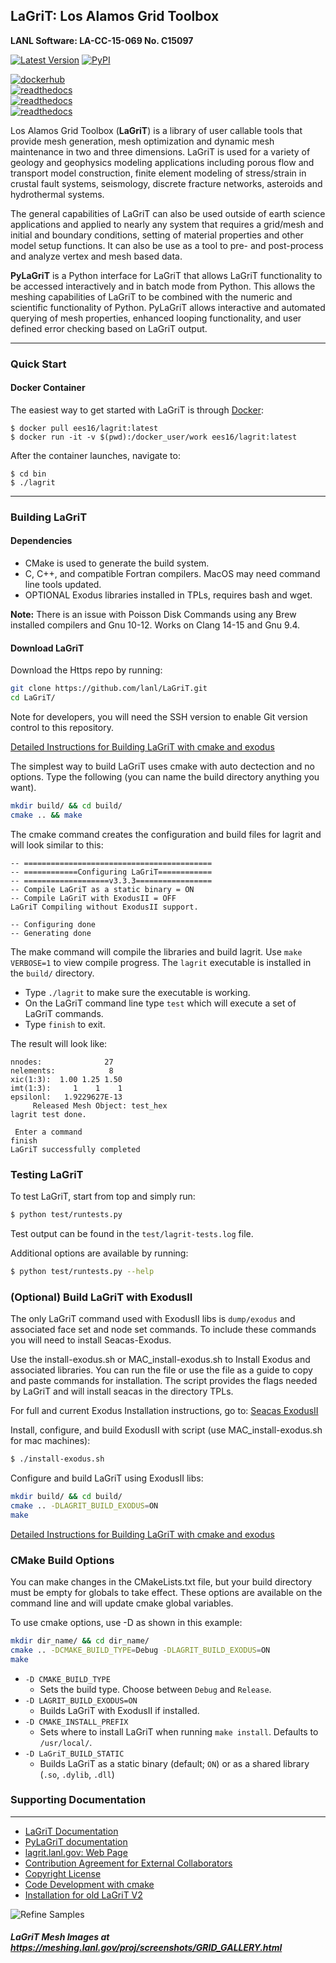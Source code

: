 ## LaGriT: Los Alamos Grid Toolbox ##

**LANL Software: LA-CC-15-069  No. C15097**

[![Latest Version](https://img.shields.io/github/release/lanl/lagrit.svg?style=flat-square)](https://github.com/lanl/lagrit/releases) [![PyPI](https://img.shields.io/pypi/l/Django.svg)](https://lanl.github.io/LaGriT/pages/licensing.html)

[![dockerhub](https://img.shields.io/static/v1?label=Docker&message=Download%20V3.3.3&color=blue&style=for-the-badge&logo=docker)](https://hub.docker.com/r/ees16/lagrit) <br/>
[![readthedocs](https://img.shields.io/static/v1?label=Documentation&message=Read%20online&color=blue&style=for-the-badge&logo=read-the-docs)](https://lanl.github.io/LaGriT/) <br/>
[![readthedocs](https://img.shields.io/static/v1?label=LaGriT%20Home&message=Read%20online&color=blue&style=for-the-badge&logo=read-the-docs)](https://lagrit.lanl.gov/) <br/>
[![readthedocs](https://img.shields.io/static/v1?label=Meshing%20Portfolio&message=Read%20online&color=blue&style=for-the-badge&logo=read-the-docs)](https://meshing.lanl.gov/) <br/>

Los Alamos Grid Toolbox (**LaGriT**) is a library of user callable tools that provide mesh generation, mesh optimization and dynamic mesh maintenance in two and three dimensions. LaGriT is used for a variety of geology and geophysics modeling applications including porous flow and transport model construction, finite element modeling of stress/strain in crustal fault systems, seismology, discrete fracture networks, asteroids and hydrothermal systems.

The general capabilities of LaGriT can also be used outside of earth science applications and applied to nearly any system that requires a grid/mesh and initial and boundary conditions, setting of material properties and other model setup functions. It can also be use as a tool to pre- and post-process and analyze vertex and mesh based data.

**PyLaGriT** is a Python interface for LaGriT that allows LaGriT functionality to be accessed interactively and in batch mode from Python.
This allows the meshing capabilities of LaGriT to be combined with the numeric and scientific functionality of Python.
PyLaGriT allows interactive and automated querying of mesh properties, enhanced looping functionality, and user defined error checking based on LaGriT output.

---

### Quick Start

#### Docker Container

The easiest way to get started with LaGriT is through [Docker](https://hub.docker.com/r/ees16/lagrit):

    $ docker pull ees16/lagrit:latest
    $ docker run -it -v $(pwd):/docker_user/work ees16/lagrit:latest

After the container launches, navigate to:

    $ cd bin
    $ ./lagrit

---

### Building LaGriT

#### Dependencies ####

- CMake is used to generate the build system.
- C, C++, and compatible Fortran compilers. MacOS may need command line tools updated.
- OPTIONAL Exodus libraries installed in TPLs, requires bash and wget.

**Note:** There is an issue with Poisson Disk Commands using any Brew installed compilers and Gnu 10-12. Works on Clang 14-15 and Gnu 9.4.

#### Download LaGriT ####

Download the Https repo by running:

```bash
git clone https://github.com/lanl/LaGriT.git
cd LaGriT/
```

Note for developers, you will need the SSH version to enable Git version control to this repository.

[Detailed Instructions for Building LaGriT with cmake and exodus](cmake/README.md)


The simplest way to build LaGriT uses cmake with auto dectection and no options.
Type the following (you can name the build directory anything you want).

```bash
mkdir build/ && cd build/
cmake .. && make
```

The cmake command creates the configuration and build files for lagrit and will look similar to this:
```
-- ==========================================
-- ============Configuring LaGriT============
-- ===================v3.3.3=================
-- Compile LaGriT as a static binary = ON
-- Compile LaGriT with ExodusII = OFF
LaGriT Compiling without ExodusII support.

-- Configuring done
-- Generating done
```

The make command will compile the libraries and build lagrit. Use `make VERBOSE=1` to view compile progress.
The `lagrit` executable is installed in the `build/` directory.


- Type `./lagrit` to make sure the executable is working.
- On the LaGriT command line type `test` which will execute a set of LaGriT commands.
- Type `finish` to exit.

The result will look like:
```
nnodes:              27                                                         
nelements:            8                                                         
xic(1:3):  1.00 1.25 1.50                                                       
imt(1:3):     1    1    1                                                       
epsilonl:   1.9229627E-13                                                       
     Released Mesh Object: test_hex                                             
lagrit test done.                                                               
 
 Enter a command
finish                                                                          
LaGriT successfully completed             
```

### Testing LaGriT

To test LaGriT, start from top and simply run:

```bash
$ python test/runtests.py
```

Test output can be found in the `test/lagrit-tests.log` file.

Additional options are available by running:

```bash
$ python test/runtests.py --help
```


### (Optional) Build LaGriT with ExodusII ###


The only LaGriT command used with ExodusII libs is `dump/exodus` and associated face set and node set commands.
To include these commands you will need to install Seacas-Exodus.

Use the install-exodus.sh or MAC_install-exodus.sh to Install Exodus and associated libraries. You can run the file or use the file as a guide to copy and paste commands for installation. The script provides the flags needed by LaGriT and will install seacas in the directory TPLs.

For full and current Exodus Installation instructions, go to:
[Seacas ExodusII](https://github.com/sandialabs/seacas)

Install, configure, and build ExodusII with script (use MAC_install-exodus.sh for mac machines):

```bash
$ ./install-exodus.sh
```

Configure and build LaGriT using ExodusII libs:

```bash
mkdir build/ && cd build/
cmake .. -DLAGRIT_BUILD_EXODUS=ON
make
```

[Detailed Instructions for Building LaGriT with cmake and exodus](cmake/README.md)


### CMake Build Options

You can make changes in the CMakeLists.txt file, but your build directory must be empty for globals to take effect. These options are available on the command line and will update cmake global variables.

To use cmake options, use -D as shown in this example:

```bash
mkdir dir_name/ && cd dir_name/
cmake .. -DCMAKE_BUILD_TYPE=Debug -DLAGRIT_BUILD_EXODUS=ON
make
```

- `-D CMAKE_BUILD_TYPE`
  - Sets the build type. Choose between `Debug` and `Release`.
- `-D LAGRIT_BUILD_EXODUS=ON`
  - Builds LaGriT with ExodusII if installed.
- `-D CMAKE_INSTALL_PREFIX`
  - Sets where to install LaGriT when running `make install`. Defaults to `/usr/local/`.
- `-D LaGriT_BUILD_STATIC`
  - Builds LaGriT as a static binary (default; `ON`) or as a shared library (`.so`, `.dylib`, `.dll`)

### Supporting Documentation ###
---
* [LaGriT Documentation](https://lanl.github.io/LaGriT/)
* [PyLaGriT documentation](https://lanl.github.io/LaGriT/pylagrit/original/index.html)
* [lagrit.lanl.gov: Web Page](http://lagrit.lanl.gov)
* [Contribution Agreement for External Collaborators](CONTRIBUTING.md)
* [Copyright License](LICENSE.md)
* [Code Development with cmake](cmake/README.md)
* [Installation for old LaGriT V2](documentation/INSTALL.md)

![Refine Samples](screenshots/refine_samples_TN1000.png)

##### LaGriT Mesh Images at https://meshing.lanl.gov/proj/screenshots/GRID_GALLERY.html
